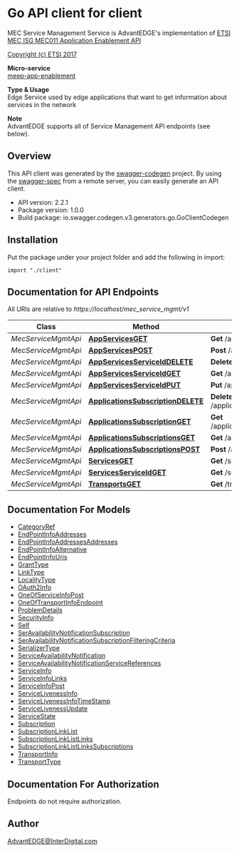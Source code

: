 # Go API client for client

MEC Service Management Service is AdvantEDGE's implementation of [ETSI MEC ISG MEC011 Application Enablement API](https://www.etsi.org/deliver/etsi_gs/MEC/001_099/011/02.02.01_60/gs_MEC011v020201p.pdf) <p>[Copyright (c) ETSI 2017](https://forge.etsi.org/etsi-forge-copyright-notice.txt) <p>**Micro-service**<br>[meep-app-enablement](https://github.com/InterDigitalInc/AdvantEDGE/tree/master/go-apps/meep-app-enablement/server/service-mgmt) <p>**Type & Usage**<br>Edge Service used by edge applications that want to get information about services in the network <p>**Note**<br>AdvantEDGE supports all of Service Management API endpoints (see below).

## Overview
This API client was generated by the [swagger-codegen](https://github.com/swagger-api/swagger-codegen) project.  By using the [swagger-spec](https://github.com/swagger-api/swagger-spec) from a remote server, you can easily generate an API client.

- API version: 2.2.1
- Package version: 1.0.0
- Build package: io.swagger.codegen.v3.generators.go.GoClientCodegen

## Installation
Put the package under your project folder and add the following in import:
```golang
import "./client"
```

## Documentation for API Endpoints

All URIs are relative to *https://localhost/mec_service_mgmt/v1*

Class | Method | HTTP request | Description
------------ | ------------- | ------------- | -------------
*MecServiceMgmtApi* | [**AppServicesGET**](docs/MecServiceMgmtApi.md#appservicesget) | **Get** /applications/{appInstanceId}/services | 
*MecServiceMgmtApi* | [**AppServicesPOST**](docs/MecServiceMgmtApi.md#appservicespost) | **Post** /applications/{appInstanceId}/services | 
*MecServiceMgmtApi* | [**AppServicesServiceIdDELETE**](docs/MecServiceMgmtApi.md#appservicesserviceiddelete) | **Delete** /applications/{appInstanceId}/services/{serviceId} | 
*MecServiceMgmtApi* | [**AppServicesServiceIdGET**](docs/MecServiceMgmtApi.md#appservicesserviceidget) | **Get** /applications/{appInstanceId}/services/{serviceId} | 
*MecServiceMgmtApi* | [**AppServicesServiceIdPUT**](docs/MecServiceMgmtApi.md#appservicesserviceidput) | **Put** /applications/{appInstanceId}/services/{serviceId} | 
*MecServiceMgmtApi* | [**ApplicationsSubscriptionDELETE**](docs/MecServiceMgmtApi.md#applicationssubscriptiondelete) | **Delete** /applications/{appInstanceId}/subscriptions/{subscriptionId} | 
*MecServiceMgmtApi* | [**ApplicationsSubscriptionGET**](docs/MecServiceMgmtApi.md#applicationssubscriptionget) | **Get** /applications/{appInstanceId}/subscriptions/{subscriptionId} | 
*MecServiceMgmtApi* | [**ApplicationsSubscriptionsGET**](docs/MecServiceMgmtApi.md#applicationssubscriptionsget) | **Get** /applications/{appInstanceId}/subscriptions | 
*MecServiceMgmtApi* | [**ApplicationsSubscriptionsPOST**](docs/MecServiceMgmtApi.md#applicationssubscriptionspost) | **Post** /applications/{appInstanceId}/subscriptions | 
*MecServiceMgmtApi* | [**ServicesGET**](docs/MecServiceMgmtApi.md#servicesget) | **Get** /services | 
*MecServiceMgmtApi* | [**ServicesServiceIdGET**](docs/MecServiceMgmtApi.md#servicesserviceidget) | **Get** /services/{serviceId} | 
*MecServiceMgmtApi* | [**TransportsGET**](docs/MecServiceMgmtApi.md#transportsget) | **Get** /transports | 


## Documentation For Models

 - [CategoryRef](docs/CategoryRef.md)
 - [EndPointInfoAddresses](docs/EndPointInfoAddresses.md)
 - [EndPointInfoAddressesAddresses](docs/EndPointInfoAddressesAddresses.md)
 - [EndPointInfoAlternative](docs/EndPointInfoAlternative.md)
 - [EndPointInfoUris](docs/EndPointInfoUris.md)
 - [GrantType](docs/GrantType.md)
 - [LinkType](docs/LinkType.md)
 - [LocalityType](docs/LocalityType.md)
 - [OAuth2Info](docs/OAuth2Info.md)
 - [OneOfServiceInfoPost](docs/OneOfServiceInfoPost.md)
 - [OneOfTransportInfoEndpoint](docs/OneOfTransportInfoEndpoint.md)
 - [ProblemDetails](docs/ProblemDetails.md)
 - [SecurityInfo](docs/SecurityInfo.md)
 - [Self](docs/Self.md)
 - [SerAvailabilityNotificationSubscription](docs/SerAvailabilityNotificationSubscription.md)
 - [SerAvailabilityNotificationSubscriptionFilteringCriteria](docs/SerAvailabilityNotificationSubscriptionFilteringCriteria.md)
 - [SerializerType](docs/SerializerType.md)
 - [ServiceAvailabilityNotification](docs/ServiceAvailabilityNotification.md)
 - [ServiceAvailabilityNotificationServiceReferences](docs/ServiceAvailabilityNotificationServiceReferences.md)
 - [ServiceInfo](docs/ServiceInfo.md)
 - [ServiceInfoLinks](docs/ServiceInfoLinks.md)
 - [ServiceInfoPost](docs/ServiceInfoPost.md)
 - [ServiceLivenessInfo](docs/ServiceLivenessInfo.md)
 - [ServiceLivenessInfoTimeStamp](docs/ServiceLivenessInfoTimeStamp.md)
 - [ServiceLivenessUpdate](docs/ServiceLivenessUpdate.md)
 - [ServiceState](docs/ServiceState.md)
 - [Subscription](docs/Subscription.md)
 - [SubscriptionLinkList](docs/SubscriptionLinkList.md)
 - [SubscriptionLinkListLinks](docs/SubscriptionLinkListLinks.md)
 - [SubscriptionLinkListLinksSubscriptions](docs/SubscriptionLinkListLinksSubscriptions.md)
 - [TransportInfo](docs/TransportInfo.md)
 - [TransportType](docs/TransportType.md)


## Documentation For Authorization
 Endpoints do not require authorization.


## Author

AdvantEDGE@InterDigital.com

